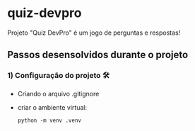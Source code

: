# quiz-devpro
Projeto "Quiz DevPro" é um jogo de perguntas e respostas!

## Passos desensolvidos durante o projeto

### 1) Configuração do projeto 🛠

* Criando o arquivo .gitignore

* criar o ambiente virtual:

   ```console
   python -m venv .venv
   ```